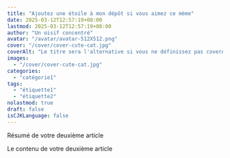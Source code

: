 ```yaml
---
title: "Ajoutez une étoile à mon dépôt si vous aimez ce mème"
date: 2025-03-12T12:57:19+08:00
lastmod: 2025-03-12T12:57:19+08:00
author: "Un oisif concentré"
avatar: "/avatar/avatar-512X512.png"
cover: "/cover/cover-cute-cat.jpg"
coverAlt: "Le titre sera l'alternative si vous ne définissez pas coverAlt"
images:
  - "/cover/cover-cute-cat.jpg"
categories:
  - "catégorie1"
tags:
  - "étiquette1"
  - "étiquette2"
nolastmod: true
draft: false
isCJKLanguage: false
---
```


Résumé de votre deuxième article

<!--more-->

Le contenu de votre deuxième article